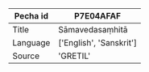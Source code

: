 |Pecha id | P7E04AFAF
| --- | --- 
|Title | Sāmavedasaṃhitā 
|Language | ['English', 'Sanskrit']
|Source | 'GRETIL'